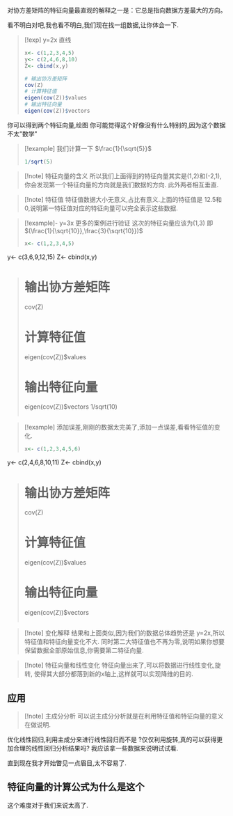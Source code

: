 
对协方差矩阵的特征向量最直观的解释之一是：它总是指向数据方差最大的方向。

看不明白对吧,我也看不明白,我们现在找一组数据,让你体会一下. 

>[!exp] y=2x 直线 
> ```r
> x<- c(1,2,3,4,5)
> y<- c(2,4,6,8,10)
> Z<- cbind(x,y)
> 
> # 输出协方差矩阵
> cov(Z)
> # 计算特征值
> eigen(cov(Z))$values
> # 输出特征向量 
> eigen(cov(Z))$vectors
> ```

你可以得到两个特征向量,绘图
你可能觉得这个好像没有什么特别的,因为这个数据不太"数学"

>[!example] 我们计算一下 $\frac{1}{\sqrt{5}}$ 
>```r
>1/sqrt(5) 
>```

>[!note] 特征向量的含义 
>所以我们上面得到的特征向量其实是(1,2)和(-2,1),你会发现第一个特征向量的方向就是我们数据的方向. 
>此外两者相互垂直. 

>[!note] 特征值
>特征值数据大小无意义,占比有意义.上面的特征值是 12.5和0,说明第一特征值对应的特征向量可以完全表示这些数据. 

>[!example]- y=3x 更多的案例进行验证
>这次的特征向量应该为(1,3) 即 $(\frac{1}{\sqrt{10}},\frac{3}{\sqrt{10}})$
>```r
>x<- c(1,2,3,4,5)
y<- c(3,6,9,12,15)
Z<- cbind(x,y)
> 
> # 输出协方差矩阵
> cov(Z)
> # 计算特征值
> eigen(cov(Z))$values
> # 输出特征向量 
> eigen(cov(Z))$vectors
> 1/sqrt(10)
>```



>[!example] 添加误差,刚刚的数据太完美了,添加一点误差,看看特征值的变化. 
>```r
>x<- c(1,2,3,4,5,6)
y<- c(2,4,6,8,10,11)
Z<- cbind(x,y)
> 
> # 输出协方差矩阵
> cov(Z)
> # 计算特征值
> eigen(cov(Z))$values
> # 输出特征向量 
> eigen(cov(Z))$vectors
>```

>[!note] 变化解释
> 结果和上面类似,因为我们的数据总体趋势还是 y=2x,所以特征值和特征向量变化不大. 同时第二大特征值也不再为零,说明如果你想要保留数据全部原始信息,你需要第二特征向量. 


>[!note] 特征向量和线性变化 
>特征向量出来了,可以将数据进行线性变化,旋转, 使得其大部分都落到新的x轴上,这样就可以实现降维的目的. 


## 应用 

>[!note] 主成分分析
>可以说主成分分析就是在利用特征值和特征向量的意义在做说明. 

优化线性回归,利用主成分来进行线性回归而不是
?仅仅利用旋转,真的可以获得更加合理的线性回归分析结果吗? 我应该拿一些数据来说明试试看.




直到现在我才开始瞥见一点眉目,太不容易了. 

## 特征向量的计算公式为什么是这个

这个难度对于我们来说太高了. 
